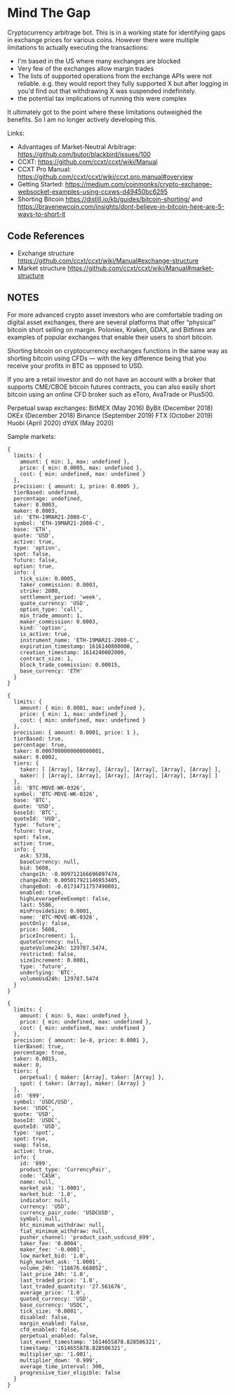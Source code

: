 # Mind The Gap
Cryptocurrency arbitrage bot. This is in a working state for identifying gaps in exchange prices for various coins. However there were multiple limitations to actually executing the transactions:
* I'm based in the US where many exchanges are blocked
* Very few of the exchanges allow margin trades
* The lists of supported operations from the exchange APIs were not reliable. e.g. they would report they fully supported X but after logging in you'd find out that withdrawing X was suspended indefinitely.
* the potential tax implications of running this were complex

It ultimately got to the point where these limitations outweighed the benefits. So I am no longer actively developing this.

Links:
* Advantages of Market-Neutral Arbitrage: https://github.com/butor/blackbird/issues/100
* CCXT: https://github.com/ccxt/ccxt/wiki/Manual
* CCXT Pro Manual: https://github.com/ccxt/ccxt/wiki/ccxt.pro.manual#overview
* Getting Started: https://medium.com/coinmonks/crypto-exchange-websocket-examples-using-ccxws-d49450bc6295
* Shorting Bitcoin https://distill.io/kb/guides/bitcoin-shorting/ and https://bravenewcoin.com/insights/dont-believe-in-bitcoin-here-are-5-ways-to-short-it

## Code References
* Exchange structure https://github.com/ccxt/ccxt/wiki/Manual#exchange-structure
* Market structure https://github.com/ccxt/ccxt/wiki/Manual#market-structure

## NOTES
For more advanced crypto asset investors who are comfortable trading on digital asset exchanges, there are several platforms that offer “physical” bitcoin short selling on margin. Poloniex, Kraken, GDAX, and Bitfinex are examples of popular exchanges that enable their users to short bitcoin.

Shorting bitcoin on cryptocurrency exchanges functions in the same way as shorting bitcoin using CFDs — with the key difference being that you receive your profits in BTC as opposed to USD.

If you are a retail investor and do not have an account with a broker that supports CME/CBOE bitcoin futures contracts, you can also easily short bitcoin using an online CFD broker such as eToro, AvaTrade or Plus500.

Perpetual swap exchanges:
BitMEX (May 2016)
ByBit (December 2018)
OKEx (December 2018)
Binance (September 2019)
FTX (October 2019)
Huobi (April 2020)
dYdX (May 2020)

Sample markets:
```
{
  limits: {
    amount: { min: 1, max: undefined },
    price: { min: 0.0005, max: undefined },
    cost: { min: undefined, max: undefined }
  },
  precision: { amount: 1, price: 0.0005 },
  tierBased: undefined,
  percentage: undefined,
  taker: 0.0003,
  maker: 0.0003,
  id: 'ETH-19MAR21-2080-C',
  symbol: 'ETH-19MAR21-2080-C',
  base: 'ETH',
  quote: 'USD',
  active: true,
  type: 'option',
  spot: false,
  future: false,
  option: true,
  info: {
    tick_size: 0.0005,
    taker_commission: 0.0003,
    strike: 2080,
    settlement_period: 'week',
    quote_currency: 'USD',
    option_type: 'call',
    min_trade_amount: 1,
    maker_commission: 0.0003,
    kind: 'option',
    is_active: true,
    instrument_name: 'ETH-19MAR21-2080-C',
    expiration_timestamp: 1616140800000,
    creation_timestamp: 1614240002000,
    contract_size: 1,
    block_trade_commission: 0.00015,
    base_currency: 'ETH'
  }
}

{
  limits: {
    amount: { min: 0.0001, max: undefined },
    price: { min: 1, max: undefined },
    cost: { min: undefined, max: undefined }
  },
  precision: { amount: 0.0001, price: 1 },
  tierBased: true,
  percentage: true,
  taker: 0.0007000000000000001,
  maker: 0.0002,
  tiers: {
    taker: [ [Array], [Array], [Array], [Array], [Array], [Array] ],
    maker: [ [Array], [Array], [Array], [Array], [Array], [Array] ]
  },
  id: 'BTC-MOVE-WK-0326',
  symbol: 'BTC-MOVE-WK-0326',
  base: 'BTC',
  quote: 'USD',
  baseId: 'BTC',
  quoteId: 'USD',
  type: 'future',
  future: true,
  spot: false,
  active: true,
  info: {
    ask: 5738,
    baseCurrency: null,
    bid: 5608,
    change1h: -0.009712166696097474,
    change24h: 0.005017921146953405,
    changeBod: -0.01734711757490801,
    enabled: true,
    highLeverageFeeExempt: false,
    last: 5586,
    minProvideSize: 0.0001,
    name: 'BTC-MOVE-WK-0326',
    postOnly: false,
    price: 5608,
    priceIncrement: 1,
    quoteCurrency: null,
    quoteVolume24h: 129787.5474,
    restricted: false,
    sizeIncrement: 0.0001,
    type: 'future',
    underlying: 'BTC',
    volumeUsd24h: 129787.5474
  }
}

{
  limits: {
    amount: { min: 5, max: undefined },
    price: { min: undefined, max: undefined },
    cost: { min: undefined, max: undefined }
  },
  precision: { amount: 1e-8, price: 0.0001 },
  tierBased: true,
  percentage: true,
  taker: 0.0015,
  maker: 0,
  tiers: {
    perpetual: { maker: [Array], taker: [Array] },
    spot: { taker: [Array], maker: [Array] }
  },
  id: '699',
  symbol: 'USDC/USD',
  base: 'USDC',
  quote: 'USD',
  baseId: 'USDC',
  quoteId: 'USD',
  type: 'spot',
  spot: true,
  swap: false,
  active: true,
  info: {
    id: '699',
    product_type: 'CurrencyPair',
    code: 'CASH',
    name: null,
    market_ask: '1.0001',
    market_bid: '1.0',
    indicator: null,
    currency: 'USD',
    currency_pair_code: 'USDCUSD',
    symbol: null,
    btc_minimum_withdraw: null,
    fiat_minimum_withdraw: null,
    pusher_channel: 'product_cash_usdcusd_699',
    taker_fee: '0.0004',
    maker_fee: '-0.0001',
    low_market_bid: '1.0',
    high_market_ask: '1.0001',
    volume_24h: '116676.668052',
    last_price_24h: '1.0',
    last_traded_price: '1.0',
    last_traded_quantity: '27.561676',
    average_price: '1.0',
    quoted_currency: 'USD',
    base_currency: 'USDC',
    tick_size: '0.0001',
    disabled: false,
    margin_enabled: false,
    cfd_enabled: false,
    perpetual_enabled: false,
    last_event_timestamp: '1614655878.828506321',
    timestamp: '1614655878.828506321',
    multiplier_up: '1.001',
    multiplier_down: '0.999',
    average_time_interval: 300,
    progressive_tier_eligible: false
  }
}
```
